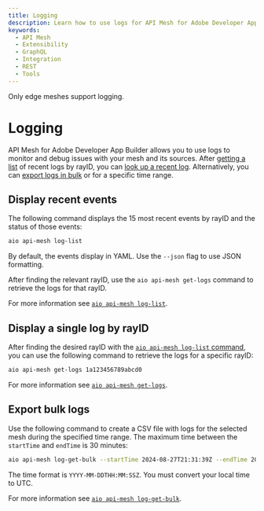 ```yaml
---
title: Logging
description: Learn how to use logs for API Mesh for Adobe Developer App Builder.
keywords:
  - API Mesh
  - Extensibility
  - GraphQL
  - Integration
  - REST
  - Tools
---
```


<InlineAlert variant="info" slots="text"/>

Only edge meshes support logging.

# Logging

API Mesh for Adobe Developer App Builder allows you to use logs to monitor and debug issues with your mesh and its sources. After [getting a list](#display-recent-events) of recent logs by rayID, you can [look up a recent log](#display-a-single-log-by-rayid). Alternatively, you can [export logs in bulk](#export-bulk-logs) or for a specific time range.

## Display recent events

The following command displays the 15 most recent events by rayID and the status of those events:

```bash
aio api-mesh log-list 
```

By default, the events display in YAML. Use the `--json` flag to use JSON formatting.

After finding the relevant rayID, use the `aio api-mesh get-logs` command to retrieve the logs for that rayID.

For more information see [`aio api-mesh log-list`](./index.md#aio-api-mesh-log-list).

## Display a single log by rayID

After finding the desired rayID with the [`aio api-mesh log-list` command](#display-recent-events), you can use the following command to retrieve the logs for a specific rayID:

```bash
aio api-mesh get-logs 1a123456789abcd0
```

For more information see [`aio api-mesh get-logs`](./index.md#aio-api-mesh-get-logs).

## Export bulk logs

Use the following command to create a CSV file with logs for the selected mesh during the specified time range. The maximum time between the `startTime` and `endTime` is 30 minutes:

```bash
aio api-mesh log-get-bulk --startTime 2024-08-27T21:31:39Z --endTime 2024-08-27T21:55:54Z --filename mesh_logs.csv
```

The time format is `YYYY-MM-DDTHH:MM:SSZ`. You must convert your local time to UTC.

For more information see [`aio api-mesh log-get-bulk`](./index.md#aio-api-mesh-log-get-bulk).

